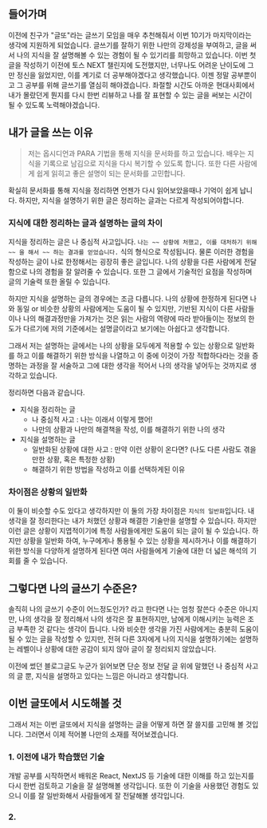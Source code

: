 ## 들어가며
이전에 친구가 "글또"라는 글쓰기 모임을 매우 추천해줘서 이번 10기가 마지막이라는 생각에 지원하게 되었습니다. 글쓰기를 잘하기 위한 나만의 강제성을 부여하고, 글을 써서 나의 지식을 잘 설명해볼 수 있는 경험이 될 수 있기리를 희망하고 있습니다.
이번 첫 글을 작성하기 이전에 토스 NEXT 챌린지에 도전했지만, 너무나도 어려운 난이도에 그만 정신을 잃었지만, 이를 계기로 더 공부해야겠다고 생각했습니다.
이젠 정말 공부뿐이고 그 공부를 위해 글쓰기를 열심히 해야겠습니다. 좌절할 시간도 아까운 현대사회에서 내가 몰랐던게 뭔지를 다시 한번 리뷰하고 나를 잘 표현할 수 있는 글을 써보는 시간이 될 수 있도록 노력해야겠습니다.

## 내가 글을 쓰는 이유

> 저는 옵시디언과 PARA 기법을 통해 지식을 문서화를 하고 있습니다. 배우는 지식을 기록으로 남김으로 지식을 다시 복기할 수 있도록 합니다. 또한 다른 사람에게 쉽게 읽히고 좋은 설명이 되는 문서화를 고민합니다.

확실히 문서화를 통해 지식을 정리하면 언젠가 다시 읽어보았을때나 기억이 쉽게 납니다. 하지만, 지식을 설명하기 위한 글은 정리하는 글과는 다르게 작성되어야합니다. 

### 지식에 대한 정리하는 글과 설명하는 글의 차이
지식을 정리하는 글은 나 중심적 사고입니다. `나는 ~~ 상황에 처했고, 이를 대처하기 위해 ~~ 을 해서 ~~ 하는 결과를 얻었습니다.` 식의 형식으로 작성됩니다.
물론 이러한 경험을 작성하는 글이 나로 한정해서는 굉장히 좋은 글입니다. 나의 상황을 다른 사람에게 전달함으로 나의 경험을 잘 알려줄 수 있습니다. 또한 그 글에서 기술적인 요점을 작성하며 글의 기술력 또한 올릴 수 있습니다.

하지만 지식을 설명하는 글의 경우에는 조금 다릅니다. 나의 상황에 한정하게 된다면 나와 동일 or 비슷한 상황의 사람에게는 도움이 될 수 있지만, 기반된 지식이 다른 사람들이나 나의 해결과정만을 가져가는 것은 읽는 사람의 역량에 따라 받아들이는 정보의 한도가 다르기에 저의 기준에서는 설명글이라고 보기에는 아쉽다고 생각합니다.

그래서 저는 설명하는 글에서는 나의 상황을 모두에게 적용할 수 있는 상황으로 일반화를 하고 이를 해결하기 위한 방식을 나열하고 이 중에 이것이 가장 적합하다라는 것을 증명하는 과정을 잘 서술하고 그에 대한 생각을 적어서 나의 생각을 넣어두는 것까지로 생각하고 있습니다.

정리하면 다음과 같습니다.
* 지식을 정리하는 글
	* 나 중심적 사고 : 나는 이래서 이렇게 했어!
	* 나만의 상황과 나만의 해결책을 작성, 이를 해결하기 위한 나의 생각
* 지식을 설명하는 글
	* 일반화된 상황에 대한 사고 : 만약 이런 상황이 온다면? (나도 다른 사람도 겪을 만한 상황, 혹은 특정한 상황)
	* 해결하기 위한 방법을 작성하고 이를 선택하게된 이유

### 차이점은 상황의 일반화
이 둘이 비슷할 수도 있다고 생각하지만 이 둘의 가장 차이점은 `지식의 일반화`입니다. 내 생각을 잘 정리한다는 내가 처했던 상황과 해결한 기술만을 설명할 수 있습니다. 하지만 이런 글은 상황이 지엽적이기에 특정 사람들에게만 도움이 되는 글이 될 수 있습니다. 
하지만 상황을 일반화 하여, 누구에게나 통용될 수 있는 상황을 제시하거나 이를 해결하기 위한 방식을 다양하게 설명하게 된다면 여러 사람들에게 기술에 대한 더 넓은 해석의 기회를 줄 수 있습니다.

## 그렇다면 나의 글쓰기 수준은?
솔직히 나의 글쓰기 수준이 어느정도인가? 라고 한다면 나는 엄청 잘쓴다 수준은 아니지만, 나의 생각을 잘 정리해서 나의 생각은 잘 표현하지만, 남에게 이해시키는 능력은 조금 부족한 것 같다는 생각이 듭니다. 나와 비슷한 생각을 가진 사람에게는 충분히 도움이 될 수 있는 글을 작성할 수 있지만, 전혀 다른 3자에게 나의 지식을 설명하기에는 설명하는 레벨이나 상황에 대한 공감이 되지 않아 글이 잘 정리되지 않았습니다.

이전에 썼던 블로그글도 누군가 읽어보면 단순 정보 전달 글 위에 말했던 나 중심적 사고의 글 뿐, 지식을 설명하고 있다는 느낌은 아니라고 생각합니다. 

## 이번 글또에서 시도해볼 것
그래서 저는 이번 글또에서 지식을 설명하는 글을 어떻게 하면 잘 쓸지를 고민해 볼 것입니다. 그러면서 이제 적어볼 나만의 소재를 적어보겠습니다.

### 1. 이전에 내가 학습했던 기술
개발 공부를 시작하면서 배워온 React, NextJS 등 기술에 대한 이해를 하고 있는지를 다시 한번 검토하고 기술을 잘 설명해볼 생각입니다. 또한 이 기술을 사용했던 경험도 있으니 이를 잘 일반화해서 사람들에게 잘 전달해볼 생각입니다. 

### 2. 






